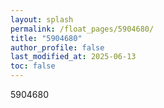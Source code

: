 ```yaml
---
layout: splash
permalink: /float_pages/5904680/
title: "5904680"
author_profile: false
last_modified_at: 2025-06-13
toc: false
---
```

 
5904680
